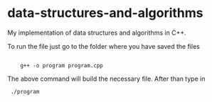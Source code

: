 # data-structures-and-algorithms
My implementation of data structures and algorithms in C++.

To run the file just go to the folder where you have saved the files

  <code>
    g++ -o program program.cpp
  </code>
<br>
The above command will build the necessary file. After than type in
</br>
<code>
 ./program
 </code>
  
